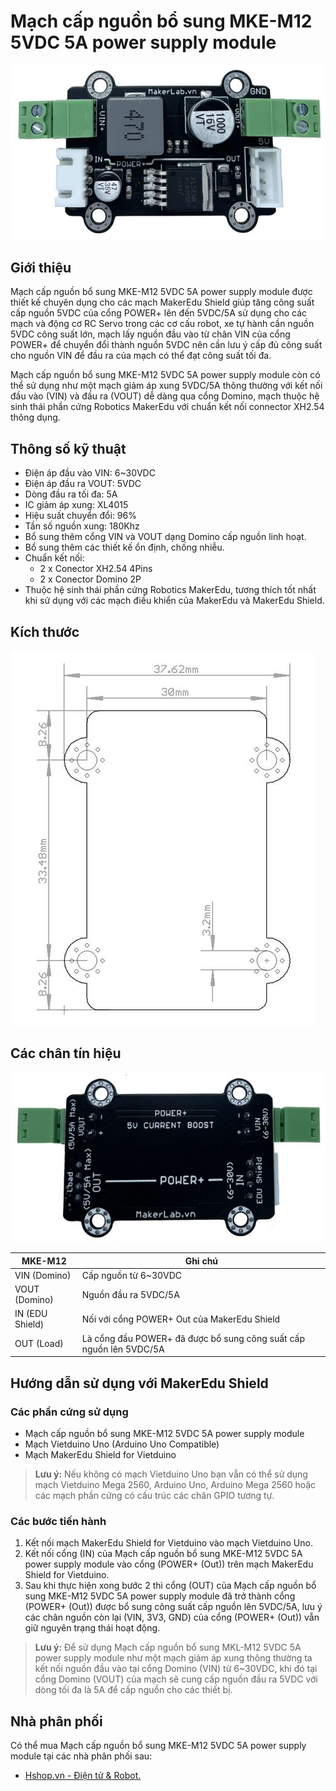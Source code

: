 # Mạch cấp nguồn bổ sung MKE-M12 5VDC 5A power supply module

![](/image/MKE_M12_1.jpg)

## Giới thiệu

Mạch cấp nguồn bổ sung MKE-M12 5VDC 5A power supply module được thiết kế chuyên dụng cho các mạch MakerEdu Shield giúp tăng công suất cấp nguồn 5VDC của cổng POWER+ lên đến 5VDC/5A sử dụng cho các mạch và động cơ RC Servo trong các cơ cấu robot, xe tự hành cần nguồn 5VDC công suất lớn, mạch lấy nguồn đầu vào từ chân VIN của cổng POWER+ để chuyển đổi thành nguồn 5VDC nên cần lưu ý cấp đủ công suất cho nguồn VIN để đầu ra của mạch có thể đạt công suất tối đa.

Mạch cấp nguồn bổ sung MKE-M12 5VDC 5A power supply module còn có thể sử dụng như một mạch giảm áp xung 5VDC/5A thông thường với kết nối đầu vào (VIN) và đầu ra (VOUT) dễ dàng qua cổng Domino, mạch thuộc hệ sinh thái phần cứng Robotics MakerEdu với chuẩn kết nối connector XH2.54 thông dụng.

## Thông số kỹ thuật

- Điện áp đầu vào VIN: 6~30VDC
- Điện áp đầu ra VOUT: 5VDC
- Dòng đầu ra tối đa: 5A
- IC giảm áp xung: XL4015
- Hiệu suất chuyển đổi: 96%
- Tần số nguồn xung: 180Khz
- Bổ sung thêm cổng VIN và VOUT dạng Domino cấp nguồn linh hoạt.
- Bổ sung thêm các thiết kế ổn định, chống nhiễu.
- Chuẩn kết nối:
  - 2 x Conector XH2.54 4Pins
  - 2 x Conector Domino 2P
- Thuộc hệ sinh thái phần cứng Robotics MakerEdu, tương thích tốt nhất khi sử dụng với các mạch điều khiển của MakerEdu và MakerEdu Shield.

## Kích thước

![](/image/MKE_M12_2.jpg)

## Các chân tín hiệu

![](/image/MKE_M12_3.jpg)

<table><thead>
  <tr>
    <th>MKE-M12</th>
    <th>Ghi chú</th>
  </tr></thead>
<tbody>
  <tr>
    <td>VIN (Domino)</td>
    <td>Cấp nguồn từ 6~30VDC</td>
  </tr>
  <tr>
    <td>VOUT (Domino)</td>
    <td>Nguồn đầu ra 5VDC/5A</td>
  </tr>
  <tr>
    <td>IN (EDU Shield)</td>
    <td>Nối với cổng POWER+ Out của MakerEdu Shield</td>
  </tr>
  <tr>
    <td>OUT (Load)</td>
    <td>Là cổng đầu POWER+ đã được bổ sung công suất cấp nguồn lên 5VDC/5A</td>
  </tr>
</tbody>
</table>

## Hướng dẫn sử dụng với MakerEdu Shield

### Các phần cứng sử dụng

- Mạch cấp nguồn bổ sung MKE-M12 5VDC 5A power supply module
- Mạch Vietduino Uno (Arduino Uno Compatible)
- Mạch MakerEdu Shield for Vietduino

> **Lưu ý:**
Nếu không có mạch Vietduino Uno bạn vẫn có thể sử dụng mạch Vietduino Mega 2560, Arduino Uno, Arduino Mega 2560 hoặc các mạch phần cứng có cấu trúc các chân GPIO tương tự.

### Các bước tiến hành

1. Kết nối mạch MakerEdu Shield for Vietduino vào mạch Vietduino Uno.
1. Kết nối cổng (IN) của Mạch cấp nguồn bổ sung MKE-M12 5VDC 5A power supply module vào cổng (POWER+ (Out)) trên mạch MakerEdu Shield for Vietduino.
1. Sau khi thực hiện xong bước 2 thì cổng (OUT) của Mạch cấp nguồn bổ sung MKE-M12 5VDC 5A power supply module đã trở thành cổng (POWER+ (Out)) được bổ sung công suất cấp nguồn lên 5VDC/5A, lưu ý các chân nguồn còn lại (VIN, 3V3, GND) của cổng (POWER+ (Out)) vẫn giữ nguyên trạng thái hoạt động.

> **Lưu ý:**
Để sử dụng Mạch cấp nguồn bổ sung MKL-M12 5VDC 5A power supply module như một mạch giảm áp xung thông thường ta kết nối nguồn đầu vào tại cổng Domino (VIN) từ 6~30VDC, khi đó tại cổng Domino (VOUT) của mạch sẽ cung cấp nguồn đầu ra 5VDC với dòng tối đa là 5A để cấp nguồn cho các thiết bị.

## Nhà phân phối

Có thể mua Mạch cấp nguồn bổ sung MKE-M12 5VDC 5A power supply module tại các nhà phân phối sau:

- [Hshop.vn - Điện tử & Robot.](hshop.vn)
